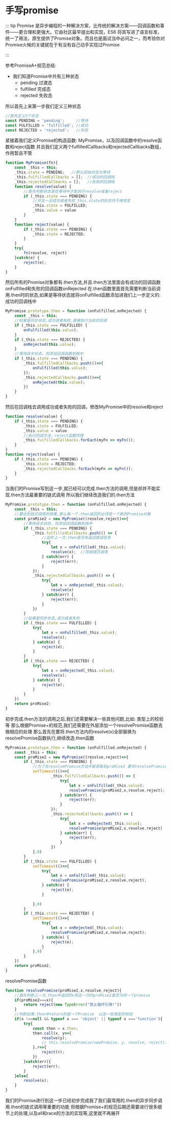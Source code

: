 # 手写promise

::: tip 
Promise 是异步编程的一种解决方案，比传统的解决方案——回调函数和事件——更合理和更强大。它由社区最早提出和实现，ES6 将其写进了语言标准，统一了用法，原生提供了Promise对象。而且也是面试当中必问之一，而考验你对Promise火候的关键就在于有没有自己动手实现过Promise

:::

参考PromiseA+规范总结: 
+ 我们知道Promise中共有三种状态
    * pending       过渡态
    * fulfilled     完成态
    * rejected      失败态

所以首先上来第一步我们定义三种状态
``` js
//首先定义3个状态
const PENDING = 'pending';     //等待
const FULFILLED = 'fulfilled'; //成功
const REJECTED = 'rejected';   //失败
```
紧接着我们定义Promise的构造函数: MyPromise，以及回调函数中的resolve函数和reject函数
并且我们定义两个fulfilledCallbacks和rejectedCallbacks数组，作用暂且不管
``` js
function MyPromise(fn){
    const _this = this;
    _this.state = PENDING;   //默认初始状态为等待
    _this.fulfilledCallbacks = [];  //成功的回调栈
    _this.rejectedCallbacks = [];   //失败的回调栈
    function resolve(value) {
        //首先判断状态是在等待中才能执行resolve或者reject
        if (_this.state === PENDING) {
            //并且一旦成功或者失败_this.state的状态将不再改变
            _this.state = FULFILLED;
            _this.value = value
        }
    }
    function reject(value) {
        if (_this.state === PENDING) {
            _this.state = REJECTED;
        }
    }
    try{
        fn(resolve, reject)
    }catch(e) {
        reject(e);
    }
}
```
然后所有的Promise对象都有.then方法,并且.then方法里面会有成功的回调函数onFulfilled和失败的回调函数onRejected
在.then函数里面首先需要判断当前调用.then时的状态,如果是等待状态就将onFulfilled函数添加进我们上一步定义的: 成功的回调栈中
``` js
MyPromise.prototype.then = function (onFulfilled,onRejected) {
    const _this = this;
    //如果是同步状态,成功或者失败,直接执行当前的回调
    if (_this.state === FULFILLED) {
        onFulfilled(this.value);
    }
    if (_this.state === REJECTED) {
        onRejected(this.value);
    }
    //等待异步状态，则添加回调函数到栈中
    if (_this.state === PENDING) {
        _this.fulfilledCallbacks.push(()=>{
            onFulfilled(this.value);
        });
        _this.rejectedCallbacks.push(()=>{
            onRejected(this.value);
        })
    }
}
```
然后在回调栈去调用成功或者失败的回调，修改MyPromise中的resolve和reject
``` js
function resolve(value) {
    if (_this.state === PENDING) {
        _this.state = FULFILLED;
        _this.value = value
        //执行回调方法，reject函数同理
        _this.fulfilledCallbacks.forEach(myFn => myFn());
    }
}
function reject(value) {
    if (_this.state === PENDING) {
        _this.state = REJECTED;
        _this.rejectedCallbacks.forEach(myFn => myFn());
    }
}
```
当我们的Promise写到这一步,就已经可以完成.then方法的调用,但是却并不能实现.then方法最重要的链式调用
所以我们继续改造我们的.then方法
``` js
MyPromise.prototype.then = function (onFulfilled,onRejected) {
    const _this = this;
    //要达到链式调用的效果,那么每一个.then返回的必须是一个新的Promise对象
    const proMise2 = new MyPromise((resolve,reject)=>{
        //等待异步状态，则添加回调函数到栈中
        if (_this.state === PENDING) {
            _this.fulfilledCallbacks.push(() => {
                //监听上一次.then是否有返回错误信息
                try{
                    let x = onFulfilled(_this.value);
                    resolve(x);  //完成链式调用
                } catch(err) {
                    reject(err);
                }
            });
            _this.rejectedCallbacks.push(() => {
                try{
                    let x = onRejected(_this.value);
                    resolve(x)
                } catch(err) {
                    reject(err);
                }
            })
        }
        //如果是同步状态,成功或者失败
        if (_this.state === FULFILLED) {
            try{
                let x = onFulfilled(_this.value);
                resolve(x);
            } catch(e) {
                reject(e);
            }
        }
        if (_this.state === REJECTED) {
            try{
                let x = onRejected(_this.value);
                resolve(x);
            } catch(e) {
                reject(e);
            }
        }
    })
    return proMise2;
}
```
初步完成.then方法的调用之后,我们还需要解决一些其他问题,比如: 类型上的校验等
那么根据Promise+的规范,我们还需要在外层添加一个resolvePromise函数去做相应的处理
那么首先在要将.then方法内的resolve(x)全部替换为resolvePromise函数执行,继续改造.then函数
``` js
MyPromise.prototype.then = function (onFulfilled,onRejected) {
    const _this = this;
    const proMise2 = new MyPromise((resolve,reject)=>{
        if (_this.state === PENDING) {
            //为了在resolvePromise方法中能获取到proMise2 要将resolvePromise放入事件队列中最后执行
            setTimeout(()=>{
                    _this.fulfilledCallbacks.push(() => {
                        try{
                            let x = onFulfilled(_this.value);
                            resolvePromise(proMise2,x,resolve,reject);
                        } catch(err) {
                            reject(err);
                        }
                    });
                    _this.rejectedCallbacks.push(() => {
                        try{
                            let x = onRejected(_this.value);
                            resolvePromise(proMise2,x,resolve,reject)
                        } catch(err) {
                            reject(err);
                        }
                    })
            },0)
        }
        if (_this.state === FULFILLED) {
            setTimeout(()=>{
                try{
                    let x = onFulfilled(_this.value);
                    resolvePromise(proMise2,x,resolve,reject);
                } catch(e) {
                    reject(e);
                }
                
            },0)
        }
        if (_this.state === REJECTED) {
            setTimeout(()=>{
                try{
                    let x = onRejected(_this.value);
                    resolvePromise(proMise2,x,resolve,reject);
                } catch(e) {
                    reject(e);
                }
            },0)
        }
    })
    return proMise2;
}
```
resolvePromise函数
``` js
function resolvePromise(proMise2,x,resolve,reject){
    //首先判断上一次.then中返回的x和这一次的proMise2是否为同一个promise
    if(proMise2===x){
        return reject(new TypeError("禁止循环引用!"))
    }
    //判断如果.then中return的是一个Promise  以及一些类型的校验
    if(x !==null && typeof x === 'object' || typeof x ==='function'){
        try{
            const then = x.then;
            then.call(x, y=>{
                resolve(y);
                // this.resolvePromise(newPromise, y, resolve, reject);
            },r=>{
                reject(r);
            })
        }catch(err){
            reject(err);
        }
    }else{
        resolve(x);
    }
}
```
我们的Promise进行到这一步已经初步完成我了我们最常用的.then的异步同步调用.then的链式调用等重要的功能
但根据Promise+的规范后期还需要进行很多细节上的处理,以及all和race的方法的实现等,这里就不再展开
